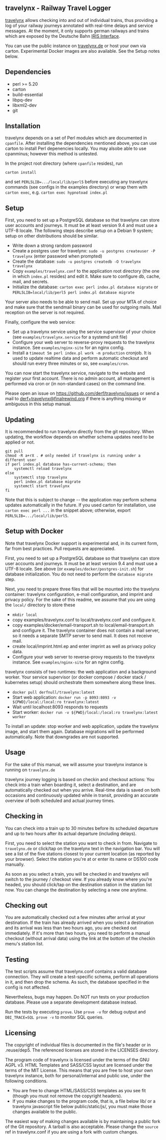 travelynx - Railway Travel Logger
---

[travelynx](https://finalrewind.org/projects/travelynx/) allows checking into
and out of individual trains, thus providing a log of your railway journeys
annotated with real-time delays and service messages. At the moment, it only
supports german railways and trains which are exposed by the Deutsche Bahn
[IRIS Interface](https://finalrewind.org/projects/Travel-Status-DE-IRIS/).

You can use the public instance on [travelynx.de](https://travelynx.de) or
host your own via carton. Experimental Docker images are also
available. See the Setup notes below.

Dependencies
---

 * perl >= 5.20
 * carton
 * build-essential
 * libpq-dev
 * libxml2-dev
 * git

Installation
---

travelynx depends on a set of Perl modules which are documented in `cpanfile`.
After installing the dependencies mentioned above, you can use carton to
install Perl depenencies locally. You may alsobe able to use cpanminus;
however this method is untested.

In the project root directory (where `cpanfile` resides), run

```
carton install
```

and set `PERL5LIB=.../local/lib/perl5` before executing any travelynx
commands (see configs in the examples directory) or wrap them with `carton
exec`, e.g. `carton exec hypnotoad index.pl`

Setup
---

First, you need to set up a PostgreSQL database so that travelynx can store
user accounts and journeys. It must be at least version 9.4 and must use a
UTF-8 locale. The following steps describe setup on a Debian 9 system;
setup on other distributions should be similar.

* Write down a strong random password
* Create a postgres user for travelynx: `sudo -u postgres createuser -P travelynx`
  (enter password when prompted)
* Create the database: `sudo -u postgres createdb -O travelynx travelynx`
* Copy `examples/travelynx.conf` to the application root directory
  (the one in which `index.pl` resides) and edit it. Make sure to configure
  db, cache, mail, and secrets.
* Initialize the database: `carton exec perl index.pl database migrate`
  or `PERL5LIB=local/lib/perl5 perl index.pl database migrate`

Your server also needs to be able to send mail. Set up your MTA of choice and
make sure that the sendmail binary can be used for outgoing mails. Mail
reception on the server is not required.

Finally, configure the web service:

* Set up a travelynx service using the service supervisor of your choice
  (see `examples/travelynx.service` for a systemd unit file)
* Configure your web server to reverse-provy requests to the travelynx
  instance. See `examples/nginx-site` for an nginx config.
* Install a `timeout 5m perl index.pl work -m production` cronjob. It is used
  to update realtime data and perform automatic checkout and should run
  every three minutes or so, see `examples/cron`.

You can now start the travelynx service, navigate to the website and register
your first account. There is no admin account, all management is performed
via cron or (in non-standard cases) on the command line.

Please open an issue on <https://github.com/derf/travelynx/issues> or send a
mail to derf+travelynx@finalrewind.org if there is anything missing or
ambiguous in this setup manual.

Updating
---

It is recommended to run travelynx directly from the git repository. When
updating, the workflow depends on whether schema updates need to be applied
or not.

```
git pull
chmod -R a+rX . # only needed if travelynx is running under a different user
if perl index.pl database has-current-schema; then
    systemctl reload travelynx
else
    systemctl stop travelynx
    perl index.pl database migrate
    systemctl start travelynx
fi
```

Note that this is subject to change -- the application may perform schema
updates automatically in the future. If you used carton for installation,
use `carton exec perl ...` in the snippet above; otherwise, export
`PERL5LIB=.../local/lib/perl5`.

Setup with Docker
---

Note that travelynx Docker support is experimental and, in its current form,
far from best practices. Pull requests are appreciated.

First, you need to set up a PostgreSQL database so that travelynx can store
user accounts and journeys. It must be at least version 9.4 and must use a
UTF-8 locale. See above (or `examples/docker/postgres-init.sh`) for database
initialization. You do not need to perform the `database migrate` step.

Next, you need to prepare three files that will be mounted into the travelynx
container: travelynx configuration, e-mail configuration, and imprint and
privacy policy. For the sake of this readme, we assume that you are using the
`local/` directory to store these

* `mkdir local`
* copy examples/travelynx.conf to local/travelynx.conf and configure it.
* copy examples/docker/email-transport.sh to local/email-transport.sh and configure it.
  The travelynx container does not contain a mail server, so it needs a
  separate SMTP server to send mail. It does not receive mail.
* create local/imprint.html.ep and enter imprint as well as privacy policy data.
* Configure your web server to reverse-provy requests to the travelynx
  instance. See `examples/nginx-site` for an nginx config.

travelynx consists of two runtimes: the web application and a background
worker. Your service supervisor (or docker compose / docker stack / kubernetes
setup) should orchestrate them somewhere along these lines.

* `docker pull derfnull/travelynx:latest`
* Start web application: `docker run -p 8093:8093 -v ${PWD}/local:/local:ro travelynx:latest`
* Wait until localhost:8093 responds to requests
* Start worker: `docker run -v ${PWD}/local:/local:ro travelynx:latest worker`

To install an update: stop worker and web application, update the travelynx
image, and start them again. Database migrations will be performed
automatically. Note that downgrades are not supported.

Usage
---

For the sake of this manual, we will assume your travelynx instance is running
on `travelynx.de`

travelynx journey logging is based on checkin and checkout actions: You check
into a train when boarding it, select a destination, and are automatically
checked out when you arrive. Real-time data is saved on both occasions and
continuously updated while in transit, providing an accurate overview of both
scheduled and actual journey times.

## Checking in

You can check into a train up to 30 minutes before its scheduled departure and
up to two hours after its actual departure (including delays).

First, you need to select the station you want to check in from.
Navigate to `travelynx.de` or click/tap on the travelynx text in the navigation
bar. You will see a list of the five stations closest to your current location
(as reported by your browser). Select the station you're at or enter its
name or DS100 code manually.

As soon as you select a train, you will be checked in and travelynx will switch
to the journey / checkout view. If you already know where you're headed, you
should click/tap on the destination station in the station list now. You can
change the destination by selecting a new one anytime.

## Checking out

You are automatically checked out a few minutes after arrival at your
destination. If the train has already arrived when you select a destination and
its arrival was less than two hours ago, you are checked out immediately.  If
it's more than two hours, you need to perform a manual checkout (without
arrival data) using the link at the bottom of the checkin menu's station list.

Testing
---

The test scripts assume that travelynx.conf contains a valid database
connection. They will create a test-specific schema, perform all operations in
it, and then drop the schema. As such, the database specified in the config is
not affected.

Nevertheless, bugs may happen. Do NOT run tests on your production database.
Please use a separate development database instead.

Run the tests by executing `prove`. Use `prove -v` for debug output and
`DBI_TRACE=SQL prove -v` to monitor SQL queries.

Licensing
---

The copyright of individual files is documented in the file's header or in
.reuse/dep5. The referenced licenses are stored in the LICENSES directory.

The program code of travelynx is licensed under the terms of the GNU AGPL v3.
HTML Templates and SASS/CSS layout are licensed under the terms of the MIT
License. This means that you are free to host your own travelynx instance,
both for personal/internal and public use, under the following conditions.

* You are free to change HTML/SASS/CSS templates as you see fit (though you
  must not remove the copyright headers).
* If you make changes to the program code, that is, a file below lib/ or a
  travelynx javascript file below public/static/js/, you must make those
  changes available to the public.

The easiest way of making changes available is by maintaining a public fork of
the Git repository. A tarball is also acceptable. Please change the `source`
ref in travelynx.conf if you are using a fork with custom changes.
